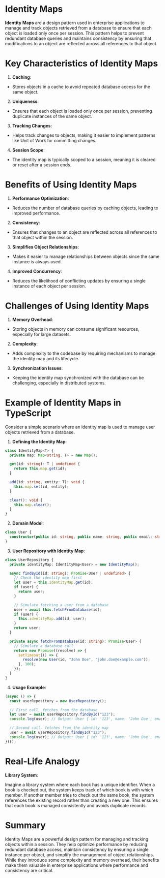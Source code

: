 # Identity Maps

**Identity Maps** are a design pattern used in enterprise applications to manage and track objects retrieved from a database to ensure that each object is loaded only once per session. This pattern helps to prevent redundant database queries and maintains consistency by ensuring that modifications to an object are reflected across all references to that object.

# Key Characteristics of Identity Maps

1. **Caching**:

- Stores objects in a cache to avoid repeated database access for the same object.

2. **Uniqueness**:

- Ensures that each object is loaded only once per session, preventing duplicate instances of the same object.

3. **Tracking Changes**:

- Helps track changes to objects, making it easier to implement patterns like Unit of Work for committing changes.

4. **Session Scope**:

- The identity map is typically scoped to a session, meaning it is cleared or reset after a session ends.

# Benefits of Using Identity Maps

1. **Performance Optimization**:

- Reduces the number of database queries by caching objects, leading to improved performance.

2. **Consistency**:

- Ensures that changes to an object are reflected across all references to that object within the session.

3. **Simplifies Object Relationships**:

- Makes it easier to manage relationships between objects since the same instance is always used.

4. **Improved Concurrency**:

- Reduces the likelihood of conflicting updates by ensuring a single instance of each object per session.

# Challenges of Using Identity Maps

1. **Memory Overhead**:

- Storing objects in memory can consume significant resources, especially for large datasets.

2. **Complexity**:

- Adds complexity to the codebase by requiring mechanisms to manage the identity map and its lifecycle.

3. **Synchronization Issues**:

- Keeping the identity map synchronized with the database can be challenging, especially in distributed systems.

# Example of Identity Maps in TypeScript

Consider a simple scenario where an identity map is used to manage user objects retrieved from a database.

1. **Defining the Identity Map**:

```typescript
class IdentityMap<T> {
  private map: Map<string, T> = new Map();

  get(id: string): T | undefined {
    return this.map.get(id);
  }

  add(id: string, entity: T): void {
    this.map.set(id, entity);
  }

  clear(): void {
    this.map.clear();
  }
}
```

2. **Domain Model**:

```typescript
class User {
  constructor(public id: string, public name: string, public email: string) {}
}
```

3. **User Repository with Identity Map**:

```typescript
class UserRepository {
  private identityMap: IdentityMap<User> = new IdentityMap();

  async findById(id: string): Promise<User | undefined> {
    // Check the identity map first
    let user = this.identityMap.get(id);
    if (user) {
      return user;
    }

    // Simulate fetching a user from a database
    user = await this.fetchFromDatabase(id);
    if (user) {
      this.identityMap.add(id, user);
    }
    return user;
  }

  private async fetchFromDatabase(id: string): Promise<User> {
    // Simulate a database call
    return new Promise((resolve) => {
      setTimeout(() => {
        resolve(new User(id, "John Doe", "john.doe@example.com"));
      }, 100);
    });
  }
}
```

4. **Usage Example**:

```typescript
(async () => {
  const userRepository = new UserRepository();

  // First call, fetches from the database
  let user = await userRepository.findById("123");
  console.log(user); // Output: User { id: '123', name: 'John Doe', email: 'john.doe@example.com' }

  // Second call, fetches from the identity map
  user = await userRepository.findById("123");
  console.log(user); // Output: User { id: '123', name: 'John Doe', email: 'john.doe@example.com' }
})();
```

# Real-Life Analogy

**Library System**:

Imagine a library system where each book has a unique identifier. When a book is checked out, the system keeps track of which book is with which member. If another member tries to check out the same book, the system references the existing record rather than creating a new one. This ensures that each book is managed consistently and avoids duplicate records.

# Summary

Identity Maps are a powerful design pattern for managing and tracking objects within a session. They help optimize performance by reducing redundant database access, maintain consistency by ensuring a single instance per object, and simplify the management of object relationships. While they introduce some complexity and memory overhead, their benefits make them valuable in enterprise applications where performance and consistency are critical.
